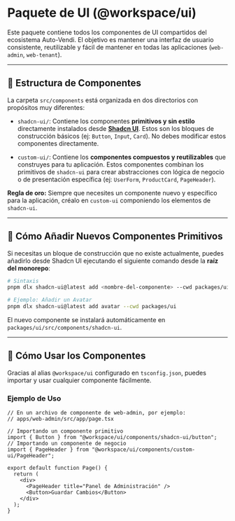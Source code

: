 # Paquete de UI (@workspace/ui)

Este paquete contiene todos los componentes de UI compartidos del ecosistema Auto-Vendi. El objetivo es mantener una interfaz de usuario consistente, reutilizable y fácil de mantener en todas las aplicaciones (`web-admin`, `web-tenant`).

---

## 📂 Estructura de Componentes

La carpeta `src/components` está organizada en dos directorios con propósitos muy diferentes:

-   `shadcn-ui/`: Contiene los componentes **primitivos y sin estilo** directamente instalados desde **[Shadcn UI](https://ui.shadcn.com/)**. Estos son los bloques de construcción básicos (ej: `Button`, `Input`, `Card`). No debes modificar estos componentes directamente.

-   `custom-ui/`: Contiene los **componentes compuestos y reutilizables** que construyes para tu aplicación. Estos componentes combinan los primitivos de `shadcn-ui` para crear abstracciones con lógica de negocio o de presentación específica (ej: `UserForm`, `ProductCard`, `PageHeader`).

**Regla de oro:** Siempre que necesites un componente nuevo y específico para la aplicación, créalo en `custom-ui` componiendo los elementos de `shadcn-ui`.

---

## 🎨 Cómo Añadir Nuevos Componentes Primitivos

Si necesitas un bloque de construcción que no existe actualmente, puedes añadirlo desde Shadcn UI ejecutando el siguiente comando desde la **raíz del monorepo**:

```bash
# Sintaxis
pnpm dlx shadcn-ui@latest add <nombre-del-componente> --cwd packages/ui

# Ejemplo: Añadir un Avatar
pnpm dlx shadcn-ui@latest add avatar --cwd packages/ui
```

El nuevo componente se instalará automáticamente en `packages/ui/src/components/shadcn-ui`.

---

## 🚀 Cómo Usar los Componentes

Gracias al alias `@workspace/ui` configurado en `tsconfig.json`, puedes importar y usar cualquier componente fácilmente.

### Ejemplo de Uso

```tsx
// En un archivo de componente de web-admin, por ejemplo:
// apps/web-admin/src/app/page.tsx

// Importando un componente primitivo
import { Button } from "@workspace/ui/components/shadcn-ui/button";
// Importando un componente de negocio
import { PageHeader } from "@workspace/ui/components/custom-ui/PageHeader";

export default function Page() {
  return (
    <div>
      <PageHeader title="Panel de Administración" />
      <Button>Guardar Cambios</Button>
    </div>
  );
}
```
